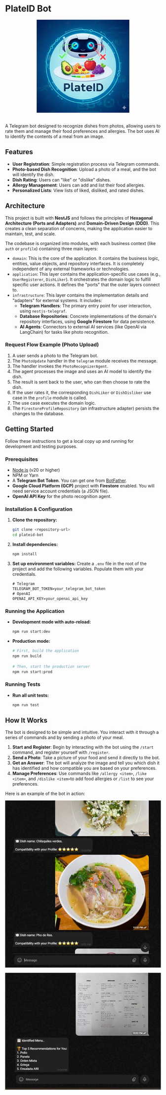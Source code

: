 # PlateID Bot

<div style="text-align: center">
  <img src="images/logo.jpg" alt="Descripción de la imagen" width="300" />
</div><br>

A Telegram bot designed to recognize dishes from photos, allowing users to rate them and manage their food preferences and allergies. The bot uses AI to identify the contents of a meal from an image.

## Features

- **User Registration**: Simple registration process via Telegram commands.
- **Photo-based Dish Recognition**: Upload a photo of a meal, and the bot will identify the dish.
- **Dish Rating**: Users can "like" or "dislike" dishes.
- **Allergy Management**: Users can add and list their food allergies.
- **Personalized Lists**: View lists of liked, disliked, and rated dishes.

## Architecture

This project is built with **NestJS** and follows the principles of **Hexagonal Architecture (Ports and Adapters)** and **Domain-Driven Design (DDD)**. This creates a clean separation of concerns, making the application easier to maintain, test, and scale.

The codebase is organized into modules, with each business context (like `auth` or `profile`) containing three main layers:

- `domain`: This is the core of the application. It contains the business logic, entities, value objects, and repository interfaces. It is completely independent of any external frameworks or technologies.
- `application`: This layer contains the application-specific use cases (e.g., `UserRegisterer`, `DishLiker`). It orchestrates the domain logic to fulfill specific user actions. It defines the "ports" that the outer layers connect to.
- `infrastructure`: This layer contains the implementation details and "adapters" for external systems. It includes:
  - **Telegram Handlers**: The primary entry point for user interaction, using `nestjs-telegraf`.
  - **Database Repositories**: Concrete implementations of the domain's repository interfaces, using **Google Firestore** for data persistence.
  - **AI Agents**: Connectors to external AI services (like OpenAI via LangChain) for tasks like photo recognition.

### Request Flow Example (Photo Upload)

1.  A user sends a photo to the Telegram bot.
2.  The `PhotoUpdate` handler in the `telegram` module receives the message.
3.  The handler invokes the `PhotoRecognizerAgent`.
4.  The agent processes the image and uses an AI model to identify the dish.
5.  The result is sent back to the user, who can then choose to rate the dish.
6.  If the user rates it, the corresponding `DishLiker` or `DishDisliker` use case in the `profile` module is called.
7.  The use case executes the domain logic.
8.  The `FirestoreProfileRepository` (an infrastructure adapter) persists the changes to the database.

## Getting Started

Follow these instructions to get a local copy up and running for development and testing purposes.

### Prerequisites

- [Node.js](https://nodejs.org/) (v20 or higher)
- NPM or Yarn
- A **Telegram Bot Token**. You can get one from [BotFather](https://t.me/botfather).
- **Google Cloud Platform (GCP)** project with **Firestore** enabled. You will need service account credentials (a JSON file).
- **OpenAI API Key** for the photo recognition agent.

### Installation & Configuration

1.  **Clone the repository:**

    ```bash
    git clone <repository-url>
    cd plateid-bot
    ```

2.  **Install dependencies:**

    ```bash
    npm install
    ```

3.  **Set up environment variables:**
    Create a `.env` file in the root of the project and add the following variables. Populate them with your credentials.

    ```env
    # Telegram
    TELEGRAM_BOT_TOKEN=your_telegram_bot_token
    # OpenAI
    OPENAI_API_KEY=your_openai_api_key
    ```

### Running the Application

- **Development mode with auto-reload:**

  ```bash
  npm run start:dev
  ```

- **Production mode:**

  ```bash
  # First, build the application
  npm run build

  # Then, start the production server
  npm run start:prod
  ```

### Running Tests

- **Run all unit tests:**

  ```bash
  npm run test
  ```

## How It Works

The bot is designed to be simple and intuitive. You interact with it through a series of commands and by sending a photo of your meal.

1.  **Start and Register**: Begin by interacting with the bot using the `/start` command, and register yourself with `/register`.
2.  **Send a Photo**: Take a picture of your food and send it directly to the bot.
3.  **Get an Answer**: The bot will analyze the image and tell you which dish it has identified and how compatible you are based on your preferences.
4.  **Manage Preferences**: Use commands like `/allergy <item>`, `/like <item>`, and `/dislike <item>`to add food allergies or `/list` to see your preferences.

Here is an example of the bot in action:

![Example](images/example.jpg)

![Example](images/example2.jpg)
